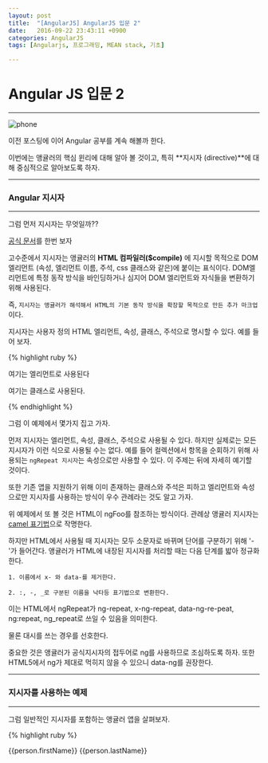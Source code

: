 ```yaml
---
layout: post
title:  "[AngularJS] AngularJS 입문 2"
date:   2016-09-22 23:43:11 +0900
categories: AngularJS
tags: [Angularjs, 프로그래밍, MEAN stack, 기초]

---
```


# Angular JS 입문 2

---

![phone](https://hd.unsplash.com/photo-1470921097037-7c779aba59cd)

이전 포스팅에 이어 Angular 공부를 계속 해볼까 한다.

이번에는 앵귤러의 핵심 윈리에 대해 알아 볼 것이고, 특히 **지시자 (directive)**에 대해 중심적으로 알아보도록 하자.

---

### Angular 지시자

---

그럼 먼저 지시자는 무엇일까??

[공식 문서](https://docs.angularjs.org/guide/directive)를 한번 보자

고수준에서 지시자는 앵귤러의 **HTML 컴파일러($compile)** 에 지시할 목적으로 DOM엘리먼트 (속성, 엘리먼트 이름, 주석, css 클래스와 같은)에 붙이는 표식이다. DOM엘리먼트에 특정 동작 방식을 바인딩하거나 심지어 DOM 엘리먼트와 자식들을 변환하기 위해 사용된다.

즉, `지시자는 앵귤러가 해석해서 HTML의 기본 동작 방식을 확장할 목적으로 만든 추가 마크업`이다.

지시자는 사용자 정의 HTML 엘리먼트, 속성, 클래스, 주석으로 명시할 수 있다. 예를 들어 보자.

{% highlight ruby %}

<ng-foo>여기는 엘리먼트로 사용된다</ng-foo>

<div ng-foo="여기는 속성으로 사용된다."></div>

<div class="ng-foo">여기는 클래스로 사용된다.</div>

<!--여기서는 주석으로 사용된다.-->
<!-- directive:ng-foo-->

{% endhighlight %}

그럼 이 예제에서 몇가지 집고 가자.

먼저 지시자는 엘리먼트, 속성, 클래스, 주석으로 사용될 수 있다. 하지만 실제로는 모든 지시자가 이런 식으로 사용될 수는 없다. 
예를 들어 컬렉션에서 항목을 순회하기 위해 사용되는 `ngRepeat 지시자`는 속성으로만 사용할 수 있다. 
이 주제는 뒤에 자세히 예기할 것이다.

또한 기존 앱을 지원하기 위해 이미 존재하는 클래스와 주석은 피하고 엘리먼트와 속성으로만 지시자를 사용하는 방식이 우수 관례라는 것도 알고 가자.

위 예제에서 또 볼 것은 HTML이 ngFoo를 참조하는 방식이다. 관례상 앵귤러 지시자는 [camel 표기법](http://zetawiki.com/wiki/%EC%B9%B4%EB%A9%9C%ED%91%9C%EA%B8%B0%EB%B2%95_camelCase,_%ED%8C%8C%EC%8A%A4%EC%B9%BC%ED%91%9C%EA%B8%B0%EB%B2%95_PascalCase)으로 작명한다.

하지만 HTML에서 사용될 때 지시자는 모두 소문자로 바뀌며 단어를 구분하기 위해 '-'가 들어간다. 앵귤러가 HTML에 내장된 지시자를 처리할 때는 다음 단계를 밟아 정규화한다.

`1. 이름에서 x- 와 data-를 제거한다.`

`2. :, -, _로 구분된 이름을 낙타등 표기법으로 변환한다.`

이는 HTML에서 ngRepeat가 ng-repeat, x-ng-repeat, data-ng-re-peat, ng:repeat, ng_repeat로 쓰일 수 있음을 의미한다.

물론 대시를 쓰는 경우를 선호한다.

중요한 것은 앵귤러가 공식지시자의 접두어로 ng를 사용하므로 조심하도록 하자. 또한 HTML5에서 ng가 제대로 먹히지 않을 수 있으니 data-ng를 권장한다.

---

### 지시자를 사용하는 예제

---

그럼 일반적인 지시자를 포함하는 앵귤러 앱을 살펴보자.

{% highlight ruby %}

<!doctype html>
<html ng-app="app">
	<head>
		<meta charset="utf-8">
		<title>Angular Directives</title>
	</head>
	<body ng-controller="ExampleCtrl">
    	<div ng-repeat="person in people">
    	{{person.firstName}} {{person.lastName}}
    	</div>
      <script src="https://ajax.googleapis.com/ajax/libs/angularjs/1.5.8/angular.min.js"></script>
      <script type="text/javascript">
      'use strict';
      var app = angular.module('app',[]);

      app.controller('ExampleCtrl',['$scope', function($scope){
      	$scope.people = [
      	{
      		firstName : 'Colin',
      		lastName : 'Ihrig'
      	},
      	{
      		firstName : 'Adam',
      		lastName : 'Bretz'
      	}
      	]
      }]);
      </script>
	</body>
	</html>

{% endhighlight %}

이전과 비슷하지만 더 쉬운 예제다.

ng-app으로 html 엘리먼트에 붙어있는 [ngApp](https://docs.angularjs.org/api/ng/directive/ngApp)을 살펴보자.

**ngApp**은 새로운 앵귤러 앱을 생성하기 위해 사용되며 앱의 최상위 엘리먼트에 붙여야 한다. ngApp은 HTML 문서당 하나만 사용될 수 있다. 여기서는 app으로 명명했다.

그리고 또 다른 지시자는 **ngController**다. 이미 설명했듯이 앵귤러는 앱 설계를 위해 MVC 접근 방식을 지원한다. 이 ngController는 앱의 특정부분을 위해 컨트롤러를 명시하도록 도와준다.

여기서는 ExampleCtrl이라는 컨트롤러를 body 엘리먼트에 붙였다. ExampleCtrl의 기능은 예제의 하단 부분에 존재하는 자바스크립트에 나온다. 이 컨트롤러는 (컨트롤러 코드에서 $scope로 참조되는) 모델에 people이라는 변수를 추가할 뿐이다.

마지막 지시자는 **ngRepeat**이다. ngRepeat는 컬렉션의 엘리먼트를 순회하기 위해 사용한다. 여기서는 people에 속한 모든 엘리먼트를 각각 person이라는 변수로 루프 순회한다.

---

### 지시자 생성

---

앵귤러는 꾀 유용한 내장 지시자가 있지만 아마 필연적으로 기본 기능을 확장해야겠다라는 생각이 들 것이다. 여기서 앵귤러는 굉장히 편리한 API를 제공한다.

지시자는 **directive()** 함수를 사용해서 개별 모듈에 등록된다. directive()는 파라미터 2개를 받는다. 첫번째는 정규화된 지시자 이름(my-directive 대신 myDirective)이다. 두번째는 앵귤러의 HTML 컴파일러인 $compile에 지시자가 어떻게 동작해야 하는지 알려주는 객체를 반환하는 팩토리 함수다.

팩토리 함수 인자가 반환한 객체는 **지시자 정의 객체**로 알려져 있으며 속성으로 지시자의 동작방식을 정의하는 평범한 자바스크립트 객체다. 

`priority, scope, controller, transclude, compile, link, terminal, template, templateUrl, restrict`

가 있으며 이에 대한 설명은 [이곳](http://palpit.tistory.com/886)을 참조하자.

예시를 들어 보겠다.

{% highlight ruby %}

<!doctype html>
<html ng-app="app">
	<head>
		<meta charset="utf-8">
		<title>Angular Directives</title>
	</head>
	<body>
    <author-names></author-names>
    <script src="https://ajax.googleapis.com/ajax/libs/angularjs/1.5.8/angular.min.js"></script>
    <script type="text/javascript">
    'use strict';
    var app = angular.module('app',[]);

    app.directive('authorNames',function($compile){
    	return {
    		restrict : 'E',
    		controller : function($scope){
    			$scope.people = [
						{
							firstName : 'Colin',
							lastName : 'Ihrig'
						},
						{
							firstName : 'Adam',
							lastName : 'Bretz'
						}
    			];
    		},
    		link : function(scope,element,attrs,controller,transclude){
    			var template =scope.people.map(function(person){
    				var str = '<div>' + person.firstName + ' ' + person.lastName + '</div>';
    				return str;
    			}).join('');
    			var newElement = $compile(template)(scope);

    			element.replaceWith(newElement);
    		}
    	}
    })
    </script>
	</body>
	</html>

{% endhighlight %}

여기까지 내장 지시자의 동작과 독자적인 지시자를 어떻게 생성하는지 알아보았다. 딱히 내장지시자를 설명하지도 않았고, 지시자 정의 객체에 설정가능한 모든 옵션을 소개하지도 않았다. 집중한 것은 지시자 개발의 핵심사항이고 앵귤러 문서를 읽기에 크게 어려움이 없을 만큼 알 수 있게 될 것이다.

사실 나도 처음 봤을 때 생각보다 복잡하구나 라는 생각을 했다.
보통 Angular는 쉽다고들 하는데 왜 시작부터 이렇게 복잡할까 생각할 수 있다. 쉽게 배우려면 쉽게 배울수 있다. 분명 그게 더 접근이 쉬울 것이다. 그치만 일단 책의 커리큘럼을 따라가 보기로 한다. 이해한 후 쉬운것을 보면 그 내부적인 것도 볼 수 있을 것이라 생각한다. 혹시나 좀 힘들다면 조금 쉬운 설명이 되어있는 블로그를 찾아봤는데 위에 링크 걸었던
[이곳](http://palpit.tistory.com/97)에서 한번 쭉 읽고 오는 것도 도움 될 듯 하다.

---

### 컨트롤러

---

![phone](https://hd.unsplash.com/photo-1453644877421-c9328b8ea8d0)

간단하게 정리해보자.

AngularJS는 ng-directives HTML의 확장이다.

ng-app directive는 AngularJS 어플리케이션을 정의한다.

ng-model directive는 어플리케이션 데이터를 제어(input, select, textarea)하는 HTML 값을 연결한다.

ng-bind directive는 어플리케이션 데이터를 HTML 뷰에 연결한다.

이렇게 하면 좀 쉽게 정리 될 것이다.

우리는 이전까지 지시자, directive에 대해 알아보았다. 단순히 내장된 것들을 사용하는 게 아니라 직접 만들어서 사용할 수도 있게 되었다.

그리고 이제 컨트롤러에 대해 알아보도록 하자.

`컨트롤러는 코드 재사용성과 테스트 용이성을 높이는 프레임워크를 생성`한다. 컨트롤러는 앵귤러 앱의 기본 구성 요소다.

앵귤러와 관련된 다른 모든 것과 마찬가지로 컨트롤러는 자바스크립트 함수일 뿐이라는 사실을 기억해야 한다.

이런 함수는 새로운 앵귤러(또는 스코프) 콘텍스트를 생성하기 위해 사용되며 HTML 마크업에 바인딩된다.

컨트롤러는 특정 HTML 태그 집합에 밀접한 앱과 뷰 논리를 담을 장소를 제공한다. `단일 뷰가 여러 컨트롤러를 사용할 수 있다는 사실`을 명심하자. 뷰에서 컨트롤러로 가는 관계는 1대1이 아니다. 또한 여러 뷰에서 컨트롤러를 재사용할 수 있다.

---

### 구문

---

그럼 앵귤러 컨트롤러를 정의하기 위해 사용된 구체적인 구문을 살펴보자.

{% highlight ruby %}

var app = angular.module('app',[]);
app.controller('main', ['$scope', '$http', function($scope, $http){
//...
}]);

{% endhighlight %}

먼저 첫 행은 앵귤러 모듈을 생성한다. 모듈은 앱 내에서 논리적인 단위를 표현한다.

컨트롤러, 서비스, 필터, 지시자 하나 이상이 모듈 내부에 패키지로 묶여 있다.

여기서는 app이라는 새로운 모듈을 생성한다. 이 app은 `모든 컨트롤러가 위치할 전체 앵귤러 앱`으로 생각하자. 함수 서식을 보면 모듈 이름 뒤에 의존성을 담은 문자열 배열이 따라온다.

**의존성**은 `현재 모듈이 올바르게 동작하는 데 필요한 또 다른 모듈에 대한 참조`다.

앵귤러는 app모듈을 생성하기 전에 의존성 목록에 열거된 모든 모듈이 올라오도록 한다. 여기서는 크게 하지 않지만 추후에 사용해 볼 것이다.

**app.controller**는 컨트롤러 객체를 앱에 추가할 수 있게 한다.
module() 함수와 유사하게 파라미터를 보면, 첫번째는 컨트롤러 이름, 두번째는 의존성 목록, 세번째는 함수다. 함수는 `주 컨트롤러를 위한 논리가 들어갈 장소`다.

의존성 목록에서 첫 두 항목은 이 컨트롤러가 요구하는 $scope, $http다. $scope는 모든 컨트롤러가 가지고 있는 지역 스코프 콘텍스트며 $http는 앵귤러 HTTP 모듈이며 원격 자원을 위한 HTTP 요청에 사용된다.

함수 서식은 컨트롤러 함수 내부에서 $scope와 $http 변수에 접근할 수 있다는 사실을 알려준다. main 컨트롤러를 생성할 시점에서 앵귤러는 새로운 $scope 객체와 $http 객체로 이 함수를 수행할 것이다. 이 컨트롤러 함수에 `의존성으로 열거`되었기 때문이다.

컨트롤러를 선언하고 앵귤러로 의존성을 명시하는 다른 방법도 있지만, 위 예시와 같은 접근 방법을 선호하는 이유는 코드가 최소화된 다음에도 계속해서 동작할 것이기 때문이다. (즉, 컴프레셔를 말한다.)

위 예시에서는 배열을 사용해서 어노테이션을 배열로 넘기는 방법으로 이 컨트롤러에 필요한 의존성이 무엇인지 명시적으로 알려줬다. 

앵귤러는 이름을 사용해도 의존성을 추론 할 수 있지만, 코드가 최소화된 다음에는 동작이 실패할 것이다. 최소화 될 시 대부분 변수는 한글자로 줄어드므로 그렇게 된다.

이후에 의존성에 대해 좀더 알아보는 것은 다음 포스팅으로 넘기도록 하겠다